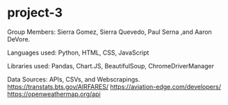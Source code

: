 # project-3
  

Group Members: Sierra Gomez, Sierra Quevedo, Paul Serna ,and Aaron DeVore. 

Languages used: Python, HTML, CSS, JavaScript 


Libraries used: Pandas, Chart.JS, BeautifulSoup, ChromeDriverManager 


Data Sources: APIs, CSVs, and Webscrapings. 
https://transtats.bts.gov/AIRFARES/
https://aviation-edge.com/developers/
https://openweathermap.org/api
